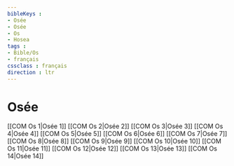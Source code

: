 ```yaml
---
bibleKeys : 
- Osée
- Osée
- Os
- Hosea
tags : 
- Bible/Os
- français
cssclass : français
direction : ltr
---
```


# Osée

[[COM Os 1|Osée 1]]
[[COM Os 2|Osée 2]]
[[COM Os 3|Osée 3]]
[[COM Os 4|Osée 4]]
[[COM Os 5|Osée 5]]
[[COM Os 6|Osée 6]]
[[COM Os 7|Osée 7]]
[[COM Os 8|Osée 8]]
[[COM Os 9|Osée 9]]
[[COM Os 10|Osée 10]]
[[COM Os 11|Osée 11]]
[[COM Os 12|Osée 12]]
[[COM Os 13|Osée 13]]
[[COM Os 14|Osée 14]]
